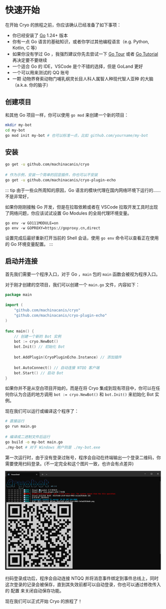 # 快速开始 <Badge type="warning" text="beta" />

在开始 Cryo 的旅程之前，你应该确认已经准备了如下事项：
- 你已经安装了 [Go](https://go.dev/dl/) 1.24+ 版本
- 你有一点 Go 语言的基础知识，或者你学过其他编程语言（e.g. Python, Kotlin, C 等）
- 如果你没有学过 Go ，我强烈建议你先去尝试一下 [Go Tour](https://tour.golang.org/) 或者 [Go Tutorial](https://go.dev/doc/) 再决定要不要继续
- 一个适合 Go 的 IDE，VSCode 是个不错的选择，但是 GoLand 更好
- 一个可以用来测试的 QQ 账号
- 一颗 动物界脊索动物门哺乳纲灵长目人科人属智人种现代智人亚种 的大脑（a.k.a. 你的脑子）

## 创建项目

和其他 Go 项目一样，你可以使用 `go mod` 来创建一个新的项目：

```bash
mkdir my-bot
cd my-bot
go mod init my-bot # 也可以标准一点，比如 github.com/yourname/my-bot
```

## 安装

```bash
go get -u github.com/machinacanis/cryo

# 作为示例，安装一个简单的回显插件，你也可以不安装
go get -u github.com/machinacanis/cryo-plugin-echo
```

::: tip
由于一些众所周知的原因，Go 语言的模块代理在国内网络环境下运行的......不是非常好，

如果你刚刚接触 Go 开发，但是在拉取依赖或者在 VSCode 拉取开发工具时出现了网络问题，你应该试试设置 Go Modules 的全局代理环境变量。
```shell
go env -w GO111MODULE=on
go env -w GOPROXY=https://goproxy.cn,direct
```
设置完成后最好重新打开当前的 Shell 会话，使用 `go env` 命令可以查看正在使用的 Go 环境变量配置。
:::

## 启动并连接

首先我们需要一个程序入口，对于 Go ，`main` 包的 `main` 函数会被视为程序入口。

对于刚才创建的空项目，我们可以创建一个 `main.go` 文件，内容如下：

```go
package main

import (
	"github.com/machinacanis/cryo"
	"github.com/machinacanis/cryo-plugin-echo"
)

func main() {
	// 创建一个新的 Bot 实例
	bot := cryo.NewBot() 
	bot.Init() // 初始化 Bot

	bot.AddPlugin(CryoPluginEcho.Instance) // 添加插件

	bot.AutoConnect() // 自动连接 NTQQ 客户端
	bot.Start() // 启动 Bot
}
```

如果你并不是从空白项目开始的，而是在将 Cryo 集成到现有项目中，你可以在任何你认为合适的地方调用 `bot := cryo.NewBot()` 和 `bot.Init()` 来初始化 Bot 实例。

现在我们可以运行或编译这个程序了：

```bash
# 直接运行
go run main.go

# 编译成二进制文件后运行
go build -o my-bot main.go
./my-bot # 对于 Windows 用户则是 ./my-bot.exe
```

第一次运行时，由于没有登录过账号，程序会自动在终端输出一个登录二维码，你需要使用扫码登录。(不一定完全和这个图片一致，也许会有点差异)

![扫码登录](./quick-start-pic1.png)

扫码登录成功后，程序会自动连接 NTQQ 并将消息事件绑定到事件总线上，同时这次登录的记录会被保存，直到其失效前都可以自动登录，你也可以通过修改传入的 配置 来关闭自动保存功能。

现在我们可以正式开始 Cryo 的旅程了！